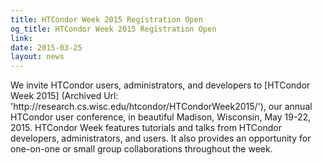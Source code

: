 ```yaml
---
title: HTCondor Week 2015 Registration Open
og_title: HTCondor Week 2015 Registration Open
link: 
date: 2015-03-25
layout: news
---
```


<p>We invite HTCondor users, administrators, and developers to [HTCondor Week 2015] (Archived Url: 'http://research.cs.wisc.edu/htcondor/HTCondorWeek2015/'), our annual HTCondor user conference, in beautiful Madison, Wisconsin, May 19-22, 2015. HTCondor Week features tutorials and talks from HTCondor developers, administrators, and users.  It also provides an opportunity for one-on-one or small group collaborations throughout the week. 
